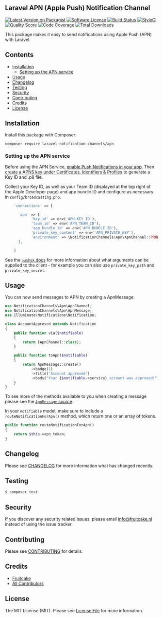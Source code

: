 ## Laravel APN (Apple Push) Notification Channel

[![Latest Version on Packagist](https://img.shields.io/packagist/v/laravel-notification-channels/apn.svg?style=flat-square)](https://packagist.org/packages/laravel-notification-channels/apn)
[![Software License](https://img.shields.io/badge/license-MIT-brightgreen.svg?style=flat-square)](LICENSE.md)
[![Build Status](https://img.shields.io/travis/laravel-notification-channels/apn/master.svg?style=flat-square)](https://travis-ci.org/laravel-notification-channels/apn)
[![StyleCI](https://styleci.io/repos/66449499/shield)](https://github.styleci.io/repos/66449499)
[![Quality Score](https://img.shields.io/scrutinizer/g/laravel-notification-channels/apn.svg?style=flat-square)](https://scrutinizer-ci.com/g/laravel-notification-channels/apn)
[![Code Coverage](https://img.shields.io/scrutinizer/coverage/g/laravel-notification-channels/apn/master.svg?style=flat-square)](https://scrutinizer-ci.com/g/laravel-notification-channels/apn/?branch=master)
[![Total Downloads](https://img.shields.io/packagist/dt/laravel-notification-channels/apn.svg?style=flat-square)](https://packagist.org/packages/laravel-notification-channels/apn)

This package makes it easy to send notifications using Apple Push (APN) with Laravel.

## Contents

- [Installation](#installation)
	- [Setting up the APN service](#setting-up-the-apn-service)
- [Usage](#usage)
- [Changelog](#changelog)
- [Testing](#testing)
- [Security](#security)
- [Contributing](#contributing)
- [Credits](#credits)
- [License](#license)


## Installation

Install this package with Composer:

    composer require laravel-notification-channels/apn

### Setting up the APN service

Before using the APN Service, [enable Push Notifications in your app](https://help.apple.com/xcode/mac/current/#/devdfd3d04a1). Then [create a APNS key under Certificates, Identifiers & Profiles](https://developer.apple.com/account/resources/authkeys/list) to generate a Key ID and .p8 file.

Collect your Key ID, as well as your Team ID (displayed at the top right of the Apple Developer page) and app bundle ID and configure as necessary in `config/broadcasting.php`.

```php
    'connections' => [

      'apn' => [
            'key_id' => env('APN_KEY_ID'),
            'team_id' => env('APN_TEAM_ID'),
            'app_bundle_id' => env('APN_BUNDLE_ID'),
            'private_key_content' => env('APN_PRIVATE_KEY'),
            'environment' => \NotificationChannels\Apn\ApnChannel::PRODUCTION,
      ],

    ]
```

See the [`pushok` docs](https://github.com/edamov/pushok) for more information about what arguments can be supplied to the client - for example you can also use `private_key_path` and `private_key_secret`.

## Usage

You can now send messages to APN by creating a ApnMessage:

```php
use NotificationChannels\Apn\ApnChannel;
use NotificationChannels\Apn\ApnMessage;
use Illuminate\Notifications\Notification;

class AccountApproved extends Notification
{
    public function via($notifiable)
    {
        return [ApnChannel::class];
    }

    public function toApn($notifiable)
    {
        return ApnMessage::create()
            ->badge(1)
            ->title('Account approved')
            ->body("Your {$notifiable->service} account was approved!");
    }
}
```

To see more of the methods available to you when creating a message please see the [`ApnMessage` source](https://github.com/laravel-notification-channels/apn/blob/master/src/ApnMessage.php).

In your `notifiable` model, make sure to include a `routeNotificationForApn()` method, which return one or an array of tokens.

```php
public function routeNotificationForApn()
{
    return $this->apn_token;
}
```

## Changelog

Please see [CHANGELOG](CHANGELOG.md) for more information what has changed recently.

## Testing

``` bash
$ composer test
```

## Security

If you discover any security related issues, please email info@fruitcake.nl instead of using the issue tracker.

## Contributing

Please see [CONTRIBUTING](CONTRIBUTING.md) for details.

## Credits

- [Fruitcake](https://github.com/fruitcake)
- [All Contributors](../../contributors)

## License

The MIT License (MIT). Please see [License File](LICENSE.md) for more information.
